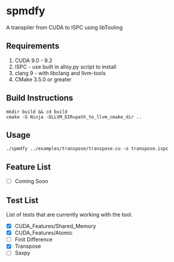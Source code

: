 # spmdfy
A transpiler from CUDA to ISPC using libTooling

## Requirements
1. CUDA 9.0 - 9.2
2. ISPC - use built in alloy.py script to install
3. clang 9 - with libclang and llvm-tools
4. CMake 3.5.0 or greater

## Build Instructions
    mkdir build && cd build
    cmake -G Ninja -DLLVM_DIR=path_to_llvm_cmake_dir ..

## Usage
    ./spmdfy ../examples/transpose/transpose.cu -o transpose.ispc

## Feature List

- [ ] Coming Soon

## Test List
List of tests that are currently working with the tool.

- [x] CUDA_Features/Shared_Memory
- [x] CUDA_Features/Atomic
- [ ] Finit Difference
- [x] Transpose
- [ ] Saxpy